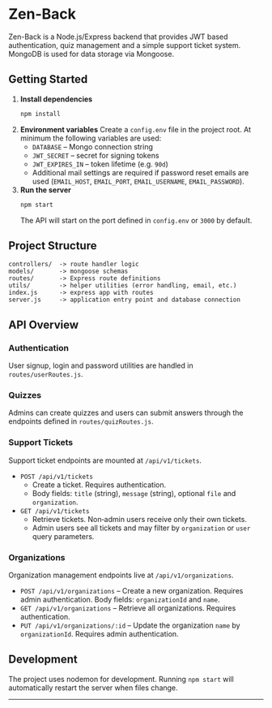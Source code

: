 # Zen-Back

Zen-Back is a Node.js/Express backend that provides JWT based authentication, quiz management and a simple support ticket system. MongoDB is used for data storage via Mongoose.

## Getting Started

1. **Install dependencies**
   ```bash
   npm install
   ```
2. **Environment variables**
   Create a `config.env` file in the project root. At minimum the following variables are used:
   - `DATABASE` – Mongo connection string
   - `JWT_SECRET` – secret for signing tokens
   - `JWT_EXPIRES_IN` – token lifetime (e.g. `90d`)
   - Additional mail settings are required if password reset emails are used (`EMAIL_HOST`, `EMAIL_PORT`, `EMAIL_USERNAME`, `EMAIL_PASSWORD`).
3. **Run the server**
   ```bash
   npm start
   ```
   The API will start on the port defined in `config.env` or `3000` by default.

## Project Structure

```
controllers/  -> route handler logic
models/       -> mongoose schemas
routes/       -> Express route definitions
utils/        -> helper utilities (error handling, email, etc.)
index.js      -> express app with routes
server.js     -> application entry point and database connection
```

## API Overview

### Authentication

User signup, login and password utilities are handled in `routes/userRoutes.js`.

### Quizzes

Admins can create quizzes and users can submit answers through the endpoints defined in `routes/quizRoutes.js`.

### Support Tickets

Support ticket endpoints are mounted at `/api/v1/tickets`.

- `POST /api/v1/tickets`
  - Create a ticket. Requires authentication.
  - Body fields: `title` (string), `message` (string), optional `file` and `organization`.
- `GET /api/v1/tickets`
  - Retrieve tickets. Non‑admin users receive only their own tickets.
  - Admin users see all tickets and may filter by `organization` or `user` query parameters.

### Organizations

Organization management endpoints live at `/api/v1/organizations`.

- `POST /api/v1/organizations` – Create a new organization. Requires admin authentication. Body fields: `organizationId` and `name`.
- `GET /api/v1/organizations` – Retrieve all organizations. Requires authentication.
- `PUT /api/v1/organizations/:id` – Update the organization `name` by `organizationId`. Requires admin authentication.

## Development

The project uses nodemon for development. Running `npm start` will automatically restart the server when files change.

***
